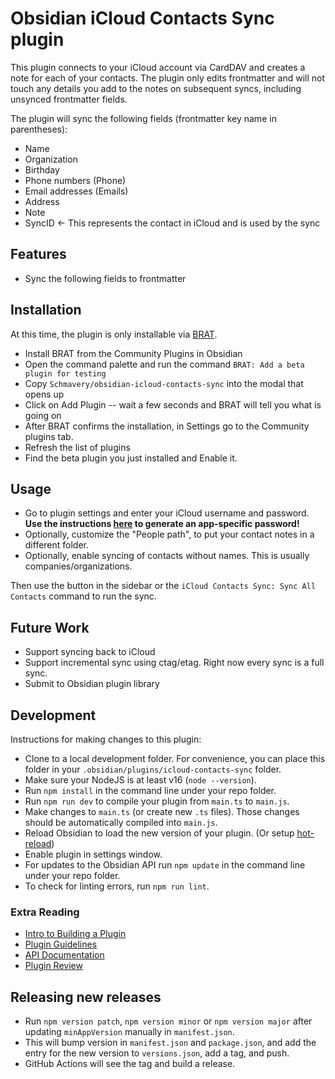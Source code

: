 # Obsidian iCloud Contacts Sync plugin

This plugin connects to your iCloud account via CardDAV and creates a note for each of your contacts. The plugin only edits frontmatter
and will not touch any details you add to the notes on subsequent syncs, including unsynced frontmatter fields.

The plugin will sync the following fields (frontmatter key name in parentheses):

- Name
- Organization
- Birthday
- Phone numbers (Phone)
- Email addresses (Emails)
- Address
- Note
- SyncID <- This represents the contact in iCloud and is used by the sync

## Features

- Sync the following fields to frontmatter

## Installation

At this time, the plugin is only installable via [BRAT](https://tfthacker.com/BRAT).

- Install BRAT from the Community Plugins in Obsidian
- Open the command palette and run the command `BRAT: Add a beta plugin for testing`
- Copy `Schmavery/obsidian-icloud-contacts-sync` into the modal that opens up
- Click on Add Plugin -- wait a few seconds and BRAT will tell you what is going on
- After BRAT confirms the installation, in Settings go to the Community plugins tab.
- Refresh the list of plugins
- Find the beta plugin you just installed and Enable it.

## Usage

- Go to plugin settings and enter your iCloud username and password. **Use the instructions [here](https://support.apple.com/en-us/HT204397) to generate an app-specific password!**
- Optionally, customize the "People path", to put your contact notes in a different folder.
- Optionally, enable syncing of contacts without names. This is usually companies/organizations.

Then use the button in the sidebar or the `iCloud Contacts Sync: Sync All Contacts` command to run the sync.

## Future Work

- Support syncing back to iCloud
- Support incremental sync using ctag/etag. Right now every sync is a full sync.
- Submit to Obsidian plugin library

## Development

Instructions for making changes to this plugin:

- Clone to a local development folder. For convenience, you can place this folder in your `.obsidian/plugins/icloud-contacts-sync` folder.
- Make sure your NodeJS is at least v16 (`node --version`).
- Run `npm install` in the command line under your repo folder.
- Run `npm run dev` to compile your plugin from `main.ts` to `main.js`.
- Make changes to `main.ts` (or create new `.ts` files). Those changes should be automatically compiled into `main.js`.
- Reload Obsidian to load the new version of your plugin. (Or setup [hot-reload](https://github.com/pjeby/hot-reload))
- Enable plugin in settings window.
- For updates to the Obsidian API run `npm update` in the command line under your repo folder.
- To check for linting errors, run `npm run lint`.

### Extra Reading

- [Intro to Building a Plugin](https://docs.obsidian.md/Plugins/Getting+started/Build+a+plugin)
- [Plugin Guidelines](https://docs.obsidian.md/Plugins/Releasing/Plugin+guidelines)
- [API Documentation](https://github.com/obsidianmd/obsidian-api)
- [Plugin Review](https://github.com/obsidianmd/obsidian-releases/blob/master/plugin-review.md)

## Releasing new releases

- Run `npm version patch`, `npm version minor` or `npm version major` after updating `minAppVersion` manually in `manifest.json`.
- This will bump version in `manifest.json` and `package.json`, and add the entry for the new version to `versions.json`, add a tag, and push.
- GitHub Actions will see the tag and build a release.
